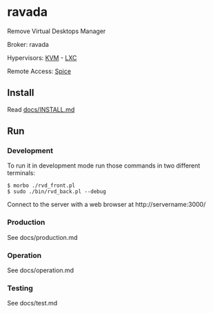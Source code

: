 # ravada
Remove Virtual Desktops Manager

Broker: ravada

Hypervisors: [KVM](http://www.linux-kvm.org/) - [LXC](https://linuxcontainers.org/)

Remote Access: [Spice](http://www.spice-space.org/)

## Install

Read [docs/INSTALL.md](https://github.com/frankiejol/ravada/blob/master/docs/INSTALL.md)

## Run

### Development
To run it in development mode run those commands in two different terminals:

    $ morbo ./rvd_front.pl
    $ sudo ./bin/rvd_back.pl --debug

Connect to the server with a web browser at http://servername:3000/

### Production

See docs/production.md

### Operation

See docs/operation.md

### Testing

See docs/test.md
